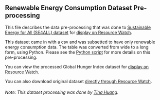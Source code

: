## Renewable Energy Consumption Dataset Pre-processing
This file describes the data pre-processing that was done to [Sustainable Energy for All (SE4ALL) dataset](https://datacatalog.worldbank.org/dataset/sustainable-energy-all) for [display on Resource Watch](https://resourcewatch.org/data/explore/ene021a-Renewable-Energy-Consumption).

This dataset came in with a csv and was subsetted to have only renewable energy consumption data. The table was converted from wide to a long form, using Python. Please see the [Python script](https://github.com/resource-watch/data-pre-processing/blob/master/ene_021a_renewable_energy_consumption/ene_021a_renewable_energy_consumption.py) for more details on this pre-processing.

You can view the processed Global Hunger Index dataset for [display on Resource Watch](https://resourcewatch.org/data/explore/ene021a-Renewable-Energy-Consumption).

You can also download original dataset [directly through Resource Watch](http://wri-public-data.s3.amazonaws.com/resourcewatch/ene_021a_renewable_energy_consumption.zip).

###### Note: This dataset processing was done by [Tina Huang](https://www.wri.org/profile/tina-huang).
